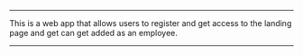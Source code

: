 ***
This is a web app that allows users to register and get access to the landing page and get can get added as an employee.
***
